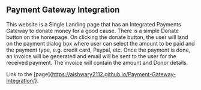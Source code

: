 ## Payment Gateway Integration

This website is a Single Landing page that has an Integrated Payments Gateway to donate money for a good cause.
There is a simple Donate button on the homepage. On clicking the donate button, the user will land on the payment dialog box where user can select the amount to be paid and the payment type, e.g. credit card, Paypal, etc. Once the payment is done, an invoice will be generated and email will be sent to the user for the received payment. The invoice will contain the amount and Donor details.

Link to the [page]{https://aishwary2112.github.io/Payment-Gateway-Integration/}.
